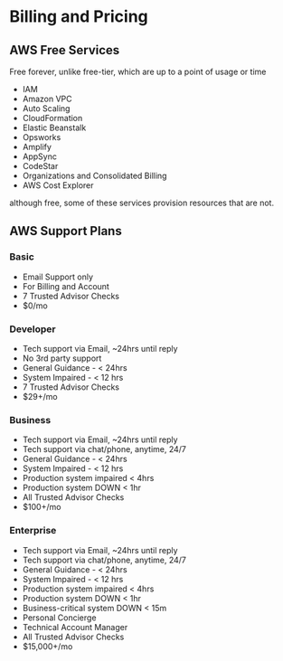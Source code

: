 # Billing and Pricing

## AWS Free Services

Free forever, unlike free-tier, which are up to a point of usage or time

- IAM
- Amazon VPC
- Auto Scaling
- CloudFormation
- Elastic Beanstalk
- Opsworks
- Amplify
- AppSync
- CodeStar
- Organizations and Consolidated Billing
- AWS Cost Explorer

although free, some of these services provision resources that are not.

## AWS Support Plans

### Basic

- Email Support only
- For Billing and Account
- 7 Trusted Advisor Checks
- $0/mo

### Developer

- Tech support via Email, ~24hrs until reply
- No 3rd party support
- General Guidance - < 24hrs
- System Impaired - < 12 hrs
- 7 Trusted Advisor Checks
- $29+/mo

### Business

- Tech support via Email, ~24hrs until reply
- Tech support via chat/phone, anytime, 24/7
- General Guidance - < 24hrs
- System Impaired - < 12 hrs
- Production system impaired < 4hrs
- Production system DOWN < 1hr
- All Trusted Advisor Checks
- $100+/mo

### Enterprise

- Tech support via Email, ~24hrs until reply
- Tech support via chat/phone, anytime, 24/7
- General Guidance - < 24hrs
- System Impaired - < 12 hrs
- Production system impaired < 4hrs
- Production system DOWN < 1hr
- Business-critical system DOWN < 15m
- Personal Concierge
- Technical Account Manager
- All Trusted Advisor Checks
- $15,000+/mo
